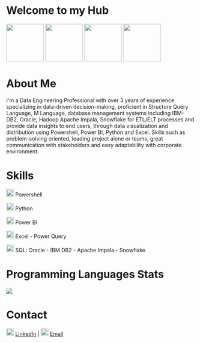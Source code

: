 <html lang="en">
<head>
<link rel="stylesheet" href="pages.css">
    <meta charset="UTF-8">
    <meta name="viewport" content="width=device-width, initial-scale=1.0">
</head>
<body>
    <div class="portfolio">
        <div class="card">
            <h1 id="scroll-header">Welcome to my Hub</h1>
            <img src="https://raw.githubusercontent.com/marcalehub/data-engineer/master/img/powershell.png" width="100" height="100">
            <img src="https://raw.githubusercontent.com/marcalehub/data-engineer/master/img/python.png" width="100" height="100">
            <img src="https://raw.githubusercontent.com/marcalehub/data-engineer/master/img/powerbi.png" width="100" height="100">
            <img src="https://raw.githubusercontent.com/marcalehub/data-engineer/master/img/github.png" width="100" height="100">
        </div>
        <div class="card">
            <h1>About Me</h1>
            <p>I'm a Data Engineering Professional with over 3 years of experience specializing in data-driven decision-making, proficient in Structure Query Language, M Language, database management systems including IBM-DB2, Oracle, Hadoop Apache Impala, Snowflake for ETL/ELT processes and provide data insights to end users, through data visualization and distribution using Powershell, Power BI, Python and Excel. Skills such as problem-solving oriented, leading project alone or teams, great communication with stakeholders and easy adaptability with corporate environment.</p>
        </div>
        <div class="card">
            <h1 id="scroll-header">Skills</h1>
                <img src="https://raw.githubusercontent.com/marcalehub/data-engineer/master/img/powershell-icon.png" width="20" height="20">
                <span>Powershell</span>
                <p></p>
                <img src="https://raw.githubusercontent.com/marcalehub/data-engineer/master/img/python-icon.png" width="20" height="20">
                <span>Python</span>
                <p></p>
                <img src="https://raw.githubusercontent.com/marcalehub/data-engineer/master/img/powerbi-icon.png" width="20" height="20">
                <span>Power BI</span>
                <p></p>
                <img src="https://raw.githubusercontent.com/marcalehub/data-engineer/master/img/excel-icon.png" width="20" height="20">
                <span>Excel - Power Query</span>
                <p></p>
                <img src="https://raw.githubusercontent.com/marcalehub/data-engineer/master/img/database-icon.png" width="20" height="20">
                <span>SQL: Oracle - IBM DB2 - Apache Impala - Snowflake</span>
                <p></p>
        </div>
        <div class="card">
            <h1 id="scroll-header">Programming Languages Stats</h1>
            <img src="https://github-readme-stats.vercel.app/api/top-langs/?username=marcalehub">
            <h1 id="scroll-header">Contact</h1>
            <img src="https://raw.githubusercontent.com/marcalehub/data-engineer/master/img/linkedin-icon.png" width="20" height="20">
                <span><a href="https://www.linkedin.com/in/marcosdevargas">LinkedIn</a></span>
             |
            <img src="https://raw.githubusercontent.com/marcalehub/data-engineer/master/img/email-icon.png" width="20" height="20">
                <span><a href= "mailto:MarcosAleVargas@icloud.com">Email</a></span>
        </div>
    </div>
</body>
